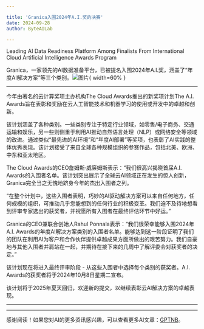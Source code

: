 ```yaml
---

title: 'Granica入围2024年A.I.奖的决赛'
date: 2024-09-28
author: ByteAILab

---
```


Leading AI Data Readiness Platform Among Finalists From International Cloud Artificial Intelligence Awards Program

Granica，一家领先的AI数据准备平台，已被提名入围2024年A.I.奖，涵盖了“年度AI解决方案”等三个类别。![图片](https://ai-techpark.com/wp-content/uploads/2024/09/Granica-960x540.jpg){ width=60% }

---


今年由著名的云计算奖项主办机构The Cloud Awards推出的新奖项计划The A.I. Awards旨在表彰和奖励在云人工智能技术和机器学习的使用或开发中的卓越和创新。

该计划涵盖了各种类别。一些类别专注于特定行业领域，如零售/电子商务、交通运输和娱乐，另一些则侧重于利用AI推动自然语言处理（NLP）或网络安全等领域的改进。通过类似“最先进的AI环境”和“年度AI部署”等奖项，也表彰了AI实践的整体优秀表现。该计划接受了来自全球各种规模组织的参赛作品，包括北美、欧洲、中东和亚太地区。

The Cloud Awards的CEO詹姆斯·威廉姆斯表示：“我们很高兴揭晓首届A.I. Awards的入围者名单。该计划突出展示了全球云AI领域正在发生的惊人创新，Granica完全当之无愧地跻身今年的杰出入围者之列。

“在整个计划中，这些入围者表明，巧妙的AI驱动解决方案可以来自任何地方，任何规模的组织，可推动几乎您能想到的任何行业的积极变革。我们迫不及待地想看到评审专家选出的获奖者，并祝愿所有入围者在最终评估环节中好运。”

Granica的CEO兼联合创始人Rahul Ponnala表示：“我们很荣幸能够入围2024年A.I. Awards的年度AI解决方案类别的入围者名单。能够达到这一阶段证明了我们的团队在利用AI为客户和合作伙伴提供卓越成果方面所做出的艰苦努力。我们自豪地与其他入围者并肩站在一起，并期待在接下来的几周中了解评委会对获奖者的决定。”

该计划现在将进入最终评审阶段 - 从这些入围者中选择每个类别的获奖者。A.I. Awards的获奖者将于2024年10月8日星期二宣布。

该计划将于2025年夏天回归，欢迎新的提交，以继续表彰云AI解决方案的卓越表现。


---
---
感谢阅读！如果您对AI的更多资讯感兴趣，可以查看更多AI文章：[GPTNB](https://gptnb.com)。